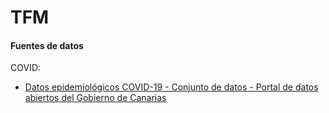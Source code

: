 # TFM







#### Fuentes de datos

COVID:

* [Datos epidemiológicos COVID-19 - Conjunto de datos - Portal de datos abiertos del Gobierno de Canarias](https://datos.canarias.es/catalogos/general/dataset/datos-epidemiologicos-covid-19)